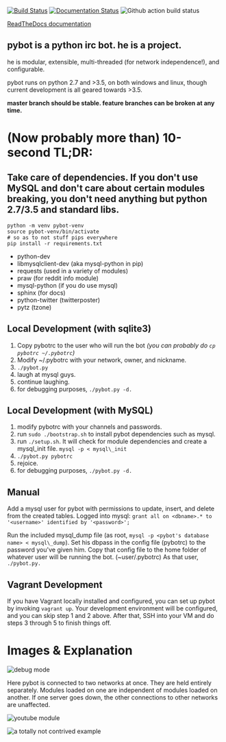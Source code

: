 [![Build Status](https://travis-ci.org/hlmtre/pybot.svg?branch=master)](https://travis-ci.org/hlmtre/pybot)
[![Documentation Status](https://readthedocs.org/projects/pybot/badge/?version=master)](https://pybot.readthedocs.io/en/master/?badge=master)
![Github action build status](https://github.com/hlmtre/pybot/workflows/Python%20application/badge.svg)

[ReadTheDocs documentation](http://pybot.readthedocs.org/en/master/ "ReadTheDocs pybot documentation")

pybot is a python irc bot. he is a project.
-------------------------------------------

he is modular, extensible, multi-threaded (for network independence!), and configurable.

pybot runs on python 2.7 and >3.5, on both windows and linux, though current development is all geared towards >3.5.

**master branch should be stable. feature branches can be broken at any time.**


(Now probably more than) 10-second TL;DR:
=========================================

Take care of dependencies. If you don't use MySQL and don't care about certain modules breaking, you don't need anything but python 2.7/3.5 and standard libs.
-----------------------------------------------------------------------------------------------------------------------------------------------------
    python -m venv pybot-venv
    source pybot-venv/bin/activate
    # so as to not stuff pips everywhere
    pip install -r requirements.txt

* python-dev
* libmysqlclient-dev (aka mysql-python in pip)
* requests (used in a variety of modules)
* praw (for reddit info module)
* mysql-python (if you do use mysql)
* sphinx (for docs)
* python-twitter (twitterposter)
* pytz (tzone)

Local Development (with sqlite3)
--------------------------------
1. Copy pybotrc to the user who will run the bot *(you can probably do `cp pybotrc ~/.pybotrc`)*
2. Modify ~/.pybotrc with your network, owner, and nickname.
3. `./pybot.py`
4. laugh at mysql guys.
5. continue laughing.
6. for debugging purposes, `./pybot.py -d.`

Local Development (with MySQL)
------------------------------
1. modify pybotrc with your channels and passwords.
2. run `sudo ./bootstrap.sh` to install pybot dependencies such as mysql.
3. run `./setup.sh`. It will check for module dependencies and create a mysql\_init file. `mysql -p < mysql\_init`
4. `./pybot.py pybotrc`
5. rejoice.
6. for debugging purposes, `./pybot.py -d.`

Manual
------
Add a mysql user for pybot with permissions to update, insert, and delete from the created tables.
Logged into mysql: `grant all on <dbname>.* to '<username>' identified by '<password>';`

Run the included mysql\_dump file (as root, `mysql -p <pybot's database name> < mysql\_dump`).
Set his dbpass in the config file (pybotrc) to the password you've given him.
Copy that config file to the home folder of whatever user will be running the bot. (~user/.pybotrc)
As that user, `./pybot.py.`

Vagrant Development
-------------------
If you have Vagrant locally installed and configured, you can set up pybot by invoking
`vagrant up`. Your development environment will be configured, and you can skip step 1 and
2 above. After that, SSH into your VM and do steps 3 through 5 to finish things off.

Images & Explanation
====================

![debug mode](http://i.imgur.com/x99zXOJ.png "debug mode")

Here pybot is connected to two networks at once. They are held entirely separately. Modules loaded on one are independent of modules loaded on another.
If one server goes down, the other connections to other networks are unaffected.

![youtube module](http://i.imgur.com/kUYW3e5.png "youtube module")

![a totally not contrived example](http://i.imgur.com/jMpkjRf.png "a totally not contrived example")
